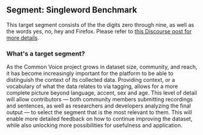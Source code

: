## Segment: Singleword Benchmark

This target segment consists of the the digits zero through nine, as well as the words yes, no, hey and Firefox. Please refer to [this Discourse post for more details](https://discourse.mozilla.org/t/help-create-common-voices-first-target-segment/59587).

### What's a target segment?

As the Common Voice project grows in dataset size, community, and reach, it has become increasingly important for the platform to be able to distinguish the context of its collected data. Providing context, or a vocabulary of what the data relates to via tagging, allows for a more complete picture beyond language, accent, sex and age. This level of detail will allow contributors — both community members submitting recordings and sentences, as well as researchers and developers analyzing the final output — to select the segment that is the most relevant to them. This will enable more detailed feedback on how to continue improving the dataset, while also unlocking more possibilities for usefulness and application.
